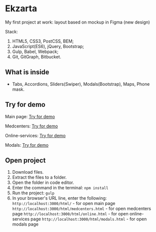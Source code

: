 # Ekzarta
My first project at work: layout based on mockup in Figma (new design)

Stack: 
1. HTML5, CSS3, PostCSS, BEM;
2. JavaScript(ES6), jQuery, Bootstrap;
3. Gulp, Babel, Webpack;
4. Git, GitGraph, Bitbucket.

## What is inside
- Tabs, Accordions, Sliders(Swiper), Modals(Bootstrap), Maps, Phone mask.

## Try for demo
Main page: [Try for demo](http://ekzarta.zaur-dev.ru/html/)

Medcenters: [Try for demo](http://ekzarta.zaur-dev.ru/html/medcenters.html)

Online-services: [Try for demo](http://ekzarta.zaur-dev.ru/html/online.html)

Modals: [Try for demo](http://ekzarta.zaur-dev.ru/html/modals.html)


## Open project

1. Download files.
2. Extract the files to a folder.
3. Open the folder in code editor.
4. Enter the command in the terminal:
   `npm install`
5. Run the project:
   `gulp`
6. In your browser's URL line, enter the following:
   `http://localhost:3000/html/` - for open main page
   `http://localhost:3000/html/medcenters.html` - for open medcenters page
   `http://localhost:3000/html/online.html` - for open online-services page
   `http://localhost:3000/html/modals.html` - for open modals page
   
   


